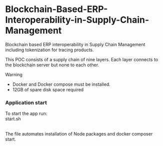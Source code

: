 # Blockchain-Based-ERP-Interoperability-in-Supply-Chain-Management
Blockchain based ERP interoperability in Supply Chain Management including tokenization for tracing products.

This POC consists of a supply chain of nine layers. Each layer connects to the blockchain server but none to each other.

> [!WARNING]
> - Docker and Docker compose must be installed.<br/>
> - 12GB of spare disk space required<br/>


### Application start
To start the app run:<br/>
start.sh<br/>

<br/>
The file automates installation of Node packages and docker composer start.
